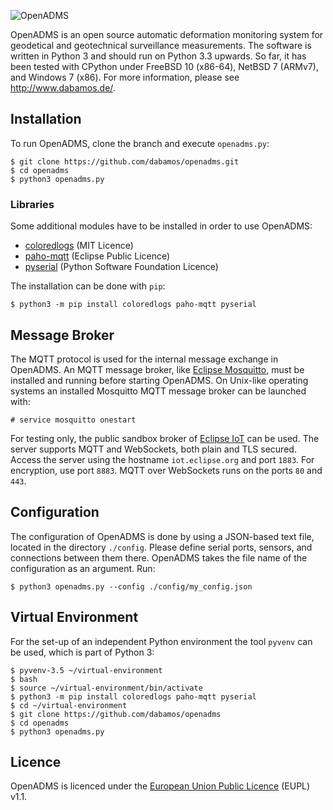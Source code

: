 ![OpenADMS](http://www.dabamos.de/github/openadms.png)

OpenADMS is an open source automatic deformation monitoring system for
geodetical and geotechnical surveillance measurements. The software is written
in Python 3 and should run on Python 3.3 upwards. So far, it has been tested
with CPython under FreeBSD 10 (x86-64), NetBSD 7 (ARMv7), and Windows 7 (x86).
For more information, please see http://www.dabamos.de/.

## Installation
To run OpenADMS, clone the branch and execute `openadms.py`:

```
$ git clone https://github.com/dabamos/openadms.git
$ cd openadms
$ python3 openadms.py
```

### Libraries
Some additional modules have to be installed in order to use OpenADMS:

* [coloredlogs](https://pypi.python.org/pypi/coloredlogs) (MIT Licence)
* [paho-mqtt](https://pypi.python.org/pypi/paho-mqtt) (Eclipse Public Licence)
* [pyserial](https://pypi.python.org/pypi/pyserial) (Python Software Foundation Licence)

The installation can be done with `pip`:

```
$ python3 -m pip install coloredlogs paho-mqtt pyserial
```
## Message Broker
The MQTT protocol is used for the internal message exchange in OpenADMS. An MQTT
message broker, like [Eclipse Mosquitto](http://mosquitto.org/), must be
installed and running before starting OpenADMS. On Unix-like operating systems
an installed Mosquitto MQTT message broker can be launched with:

```
# service mosquitto onestart
```

For testing only, the public sandbox broker of
[Eclipse IoT](http://iot.eclipse.org/getting-started) can be used. The server
supports MQTT and WebSockets, both plain and TLS secured. Access the server
using the hostname `iot.eclipse.org` and port `1883`. For encryption, use port
`8883`. MQTT over WebSockets runs on the ports `80` and `443`.

## Configuration
The configuration of OpenADMS is done by using a JSON-based text file, located
in the directory `./config`. Please define serial ports, sensors, and
connections between them there. OpenADMS takes the file name of the
configuration as an argument. Run:

```
$ python3 openadms.py --config ./config/my_config.json
```

## Virtual Environment
For the set-up of an independent Python environment the tool `pyvenv` can be
used, which is part of Python 3:

```
$ pyvenv-3.5 ~/virtual-environment
$ bash
$ source ~/virtual-environment/bin/activate
$ python3 -m pip install coloredlogs paho-mqtt pyserial
$ cd ~/virtual-environment
$ git clone https://github.com/dabamos/openadms
$ cd openadms
$ python3 openadms.py
```

## Licence
OpenADMS is licenced under the [European Union Public
Licence](https://joinup.ec.europa.eu/community/eupl/og_page/eupl) (EUPL) v1.1.

